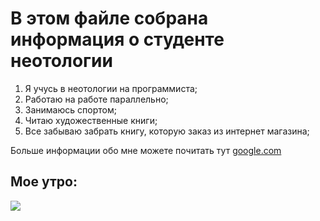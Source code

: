 # В этом файле собрана информация о студенте неотологии

1. Я учусь в неотологии на программиста;
2. Работаю на работе параллельно;
3. Занимаюсь спортом;
4. Читаю художественные книги;
5. Все забываю забрать книгу, которую заказ из интернет магазина;
   
Больше информации обо мне можете почитать тут [google.com](https://www.google.com/)  

## Мое утро:

![](https://storage-api.petstory.ru/resize/1000x1000x80/fc/68/55/fc6855e7357a487f896d455d26be1b9f.jpeg)
